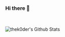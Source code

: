 ### Hi there 👋

<br>

![thek0der's Github Stats](https://github-readme-stats.vercel.app/api?username=Sandwich5&show_icons=true&theme=algolia)

<!--
**Sandwich5/Sandwich5** is a ✨ _special_ ✨ repository because its `README.md` (this file) appears on your GitHub profile.

Here are some ideas to get you started:

- 🔭 I’m currently working on ...
- 🌱 I’m currently learning ...
- 👯 I’m looking to collaborate on ...
- 🤔 I’m looking for help with ...
- 💬 Ask me about ...
- 📫 How to reach me: ...
- 😄 Pronouns: ...
- ⚡ Fun fact: ...
-->
